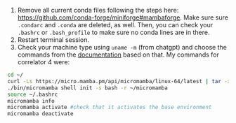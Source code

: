 1. Remove all current conda files following the steps here: https://github.com/conda-forge/miniforge#mambaforge. Make sure sure `.condarc` and `.conda` are deleted, as well. Then, you can check your `.bashrc` or `.bash_profile` to make sure no conda lines are in there.
2. Restart terminal session.
3. Check your machine type using `uname -m` (from chatgpt) and choose the commands from the [documentation](https://mamba.readthedocs.io/en/latest/installation/micromamba-installation.html) based on that. My commands for correlator 4 were:
```bash
cd ~/
curl -Ls https://micro.mamba.pm/api/micromamba/linux-64/latest | tar -xvj bin/micromamba
./bin/micromamba shell init -s bash -r ~/micromamba
source ~/.bashrc
micromamba info
micromamba activate #check that it activates the base environment
micromamba deactivate
```
